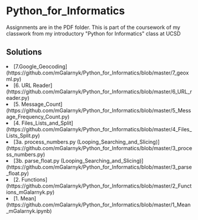 # Python_for_Informatics

Assignments are in the PDF folder. This is part of the coursework of my classwork from my introductory "Python for Informatics" class at UCSD

## Solutions

  <li>[7.Google_Geocoding](https://github.com/mGalarnyk/Python_for_Informatics/blob/master/7_geoxml.py)</li>
  <li>[6. URL Reader](https://github.com/mGalarnyk/Python_for_Informatics/blob/master/6_URL_reader.py)</li>
  <li>[5. Message_Count](https://github.com/mGalarnyk/Python_for_Informatics/blob/master/5_Message_Frequency_Count.py)</li>
  <li>[4. Files_Lists_and_Split](https://github.com/mGalarnyk/Python_for_Informatics/blob/master/4_Files_Lists_Split.py)</li>
  <li>[3a. process_numbers.py (Looping_Searching_and_Slicing)](https://github.com/mGalarnyk/Python_for_Informatics/blob/master/3_process_numbers.py)</li>
  <li>[3b. parse_float.py (Looping_Searching_and_Slicing)](https://github.com/mGalarnyk/Python_for_Informatics/blob/master/3_parse_float.py)</li>
  <li>[2. Functions](https://github.com/mGalarnyk/Python_for_Informatics/blob/master/2_Functions_mGalarnyk.py)</li>
  <li>[1. Mean](https://github.com/mGalarnyk/Python_for_Informatics/blob/master/1_Mean_mGalarnyk.ipynb) </li>

